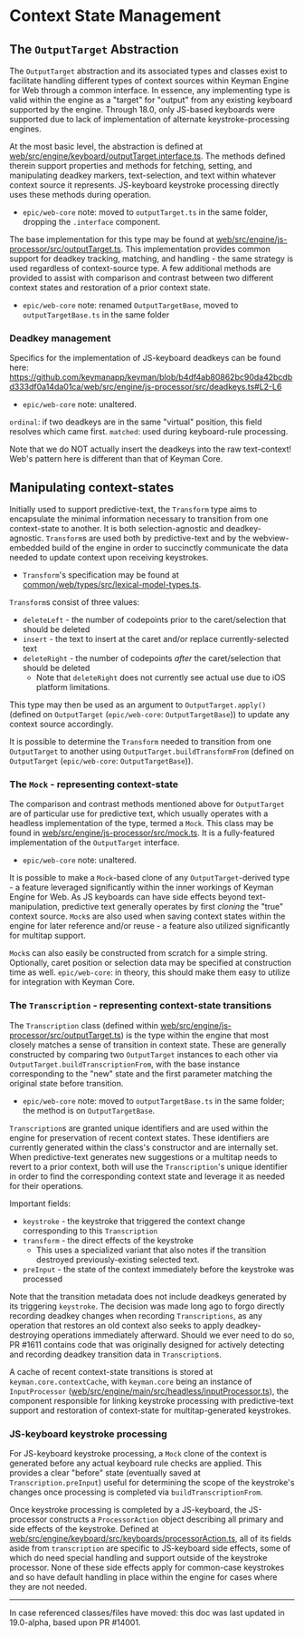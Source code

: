 # Context State Management

## The `OutputTarget` Abstraction

The `OutputTarget` abstraction and its associated types and classes exist to facilitate handling different types of context sources within Keyman Engine for Web through a common interface.  In essence, any implementing type is valid within the engine as a "target" for "output" from any existing keyboard supported by the engine.  Through 18.0, only JS-based keyboards were supported due to lack of implementation of alternate keystroke-processing engines.

At the most basic level, the abstraction is defined at [web/src/engine/keyboard/outputTarget.interface.ts](https://github.com/keymanapp/keyman/blob/master/web/src/engine/keyboard/src/outputTarget.interface.ts).  The methods defined therein support properties and methods for fetching, setting, and manipulating deadkey markers, text-selection, and text within whatever context source it represents.  JS-keyboard keystroke processing directly uses these methods during operation.
- `epic/web-core` note:  moved to `outputTarget.ts` in the same folder, dropping the `.interface` component.

The base implementation for this type may be found at [web/src/engine/js-processor/src/outputTarget.ts](https://github.com/keymanapp/keyman/blob/master/web/src/engine/js-processor/src/outputTarget.ts).  This implementation provides common support for deadkey tracking, matching, and handling - the same strategy is used regardless of context-source type.  A few additional methods are provided to assist with comparison and contrast between two different context states and restoration of a prior context state.
- `epic/web-core` note:  renamed `OutputTargetBase`, moved to `outputTargetBase.ts` in the same folder

### Deadkey management

Specifics for the implementation of JS-keyboard deadkeys can be found here:  https://github.com/keymanapp/keyman/blob/b4df4ab80862bc90da42bcdbd333df0a14da01ca/web/src/engine/js-processor/src/deadkeys.ts#L2-L6
- `epic/web-core` note:  unaltered.

`ordinal`:  if two deadkeys are in the same "virtual" position, this field resolves which came first.
`matched`: used during keyboard-rule processing.

Note that we do NOT actually insert the deadkeys into the raw text-context!  Web's pattern here is different than that of Keyman Core.

## Manipulating context-states

Initially used to support predictive-text, the `Transform` type aims to encapsulate the minimal information necessary to transition from one context-state to another.  It is both selection-agnostic and deadkey-agnostic.  `Transform`s are used both by predictive-text and by the webview-embedded build of the engine in order to succinctly communicate the data needed to update context upon receiving keystrokes.
- `Transform`'s specification may be found at [common/web/types/src/lexical-model-types.ts](https://github.com/keymanapp/keyman/blob/master/common/web/types/src/lexical-model-types.ts).

`Transform`s consist of three values:
- `deleteLeft` - the number of codepoints prior to the caret/selection that should be deleted
- `insert` - the text to insert at the caret and/or replace currently-selected text
- `deleteRight` - the number of codepoints _after_ the caret/selection that should be deleted
  - Note that `deleteRight` does not currently see actual use due to iOS platform limitations.

This type may then be used as an argument to `OutputTarget.apply()` (defined on `OutputTarget` (`epic/web-core`: `OutputTargetBase`)) to update any context source accordingly.

It is possible to determine the `Transform` needed to transition from one `OutputTarget` to another using `OutputTarget.buildTransformFrom` (defined on `OutputTarget` (`epic/web-core`: `OutputTargetBase`)).

### The `Mock` - representing context-state

The comparison and contrast methods mentioned above for `OutputTarget` are of particular use for predictive text, which usually operates with a headless implementation of the type, termed a `Mock`.  This class may be found in [web/src/engine/js-processor/src/mock.ts](https://github.com/keymanapp/keyman/blob/master/web/src/engine/js-processor/src/mock.ts).  It is a fully-featured implementation of the `OutputTarget` interface.
- `epic/web-core` note:  unaltered.

It is possible to make a `Mock`-based clone of any `OutputTarget`-derived type - a feature leveraged significantly within the inner workings of Keyman Engine for Web.  As JS keyboards can have side effects beyond text-manipulation, predictive text generally operates by first _cloning_ the "true" context source.   `Mock`s are also used when saving context states within the engine for later reference and/or reuse - a feature also utilized significantly for multitap support.

`Mock`s can also easily be constructed from scratch for a simple string.  Optionally, caret position or selection data may be specified at construction time as well. `epic/web-core`: in theory, this should make them easy to utilize for integration with Keyman Core.

### The `Transcription` - representing context-state transitions

The `Transcription` class (defined within [web/src/engine/js-processor/src/outputTarget.ts](https://github.com/keymanapp/keyman/blob/master/web/src/engine/js-processor/src/outputTarget.ts)) is the type within the engine that most closely matches a sense of transition in context state.   These are generally constructed by comparing two `OutputTarget` instances to each other via `OutputTarget.buildTranscriptionFrom`, with the base instance corresponding to the "new" state and the first parameter matching the original state before transition.
- `epic/web-core` note:  moved to `outputTargetBase.ts` in the same folder; the method is on `OutputTargetBase`.

`Transcription`s are granted unique identifiers and are used within the engine for preservation of recent context states. These identifiers are currently generated within the class's constructor and are internally set.  When predictive-text generates new suggestions or a multitap needs to revert to a prior context, both will use the `Transcription`'s unique identifier in order to find the corresponding context state and leverage it as needed for their operations.

Important fields:
- `keystroke` - the keystroke that triggered the context change corresponding to this `Transcription`
- `transform` - the direct effects of the keystroke
    - This uses a specialized variant that also notes if the transition destroyed previously-existing selected text.
- `preInput` - the state of the context immediately before the keystroke was processed

Note that the transition metadata does not include deadkeys generated by its triggering `keystroke`.  The decision was made long ago to forgo directly recording deadkey changes when recording `Transcriptions`, as any operation that restores an old context also seeks to apply deadkey-destroying operations immediately afterward.  Should we ever need to do so, PR #1611 contains code that was originally designed for actively detecting and recording deadkey transition data in `Transcription`s.

A cache of recent context-state transitions is stored at `keyman.core.contextCache`, with `keyman.core` being an instance of `InputProcessor` ([web/src/engine/main/src/headless/inputProcessor.ts](https://github.com/keymanapp/keyman/blob/master/web/src/engine/main/src/headless/inputProcessor.ts)), the component responsible for linking keystroke processing with predictive-text support and restoration of context-state for multitap-generated keystrokes.

### JS-keyboard keystroke processing

For JS-keyboard keystroke processing, a `Mock` clone of the context is generated before any actual keyboard rule checks are applied.  This provides a clear "before" state (eventually saved at `Transcription.preInput`) useful for determining the scope of the keystroke's changes once processing is completed via `buildTranscriptionFrom`.

Once keystroke processing is completed by a JS-keyboard, the JS-processor constructs a `ProcessorAction` object describing all primary and side effects of the keystroke.  Defined at [web/src/engine/keyboard/src/keyboards/processorAction.ts](https://github.com/keymanapp/keyman/blob/master/web/src/engine/keyboard/src/keyboards/processorAction.ts), all of its fields aside from `transcription` are specific to JS-keyboard side effects, some of which do need special handling and support outside of the keystroke processor.  None of these side effects apply for common-case keystrokes and so have default handling in place within the engine for cases where they are not needed.

---

In case referenced classes/files have moved:  this doc was last updated in 19.0-alpha, based upon PR #14001.

